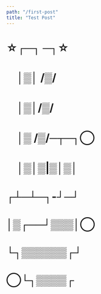 ```yaml
---
path: "/first-post"
title: "Test Post"
---
```

# ☆┌─┐ ─┐☆
# 　│▒│ /▒/
# 　│▒│/▒/
# 　│▒ /▒/─┬─┐◯
# 　│▒│▒|▒│▒│
# ┌┴─┴─┐-┘─┘
# │▒┌──┘▒▒▒│◯
# └┐▒▒▒▒▒▒┌┘
# ◯└┐▒▒▒▒┌
